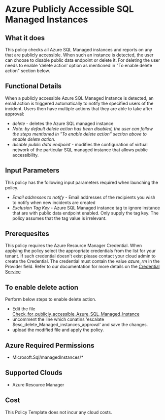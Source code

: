 # Azure Publicly Accessible SQL Managed Instances

## What it does

This policy checks all Azure SQL Managed instances and reports on any that are publicly accessible. When such an instance is detected, the user can choose to disable public data endpoint or delete it. For deleting the user needs to enable 'delete action' option as mentioned in "To enable delete action" section below.

## Functional Details

When a publicly accessible Azure SQL Managed Instance is detected, an email action is triggered automatically to notify the specified users of the incident. Users then have multiple actions that they are able to take after approval:

- *delete* - deletes the Azure SQL managed instance
- *Note: by default *delete* action has been disabled, the user can follow the steps mentioned in "To enable delete action" section above to enable delete action.*
- *disable public data endpoint* - modifies the configuration of virtual network of the particular SQL managed instance that allows public accessibility.

## Input Parameters

This policy has the following input parameters required when launching the policy.

- *Email addresses to notify* - Email addresses of the recipients you wish to notify when new incidents are created
- *Exclusion Tag Key* - Azure SQL Managed instance tag to ignore instance that are with public data endpoint enabled. Only supply the tag key. The policy assumes that the tag value is irrelevant.

## Prerequesites

This policy requires the Azure Resource Manager Credential. When applying the policy select the appropriate credentials from the list for your tenant. If such credential doesn't exist please contact your cloud admin to create the Credential.
The credential must contain the value *azure_rm* in the Provider field.
Refer to our documentation for more details on the [Credential Service](https://docs.rightscale.com/credentials)

## To enable delete action

Perform below steps to enable delete action.

- Edit the file [Check_for_publicly_accessible_Azure_SQL_Managed_Instance](https://github.com/flexera/policy_templates/tree/master/security/azure/sql_publicly_accessible_managed_instance)
- uncomment the line which conatins 'escalate $esc_delete_Managed_instances_approval' and save the changes.
- upload the modified file and apply the policy.

## Azure Required Permissions

- Microsoft.Sql/managedInstances/*

## Supported Clouds

- Azure Resource Manager

## Cost

This Policy Template does not incur any cloud costs.